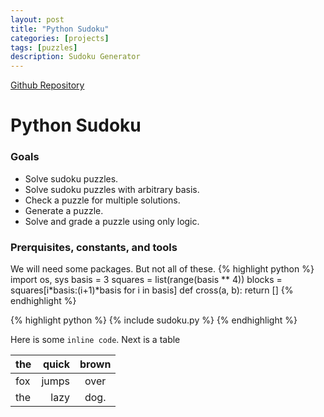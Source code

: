 ```yaml
---
layout: post
title: "Python Sudoku"
categories: [projects]
tags: [puzzles]
description: Sudoku Generator
---
```


[Github Repository](https://aylvisaker.github.io/python-sudoku)

# Python Sudoku
### Goals
* Solve sudoku puzzles.
* Solve sudoku puzzles with arbitrary basis.
* Check a puzzle for multiple solutions.
* Generate a puzzle.
* Solve and grade a puzzle using only logic.

### Prerquisites, constants, and tools
We will need some packages. But not all of these.
{% highlight python %}
import os, sys
basis = 3
squares = list(range(basis ** 4))
blocks = squares[i*basis:(i+1)*basis for i in basis]
def cross(a, b):
    return []
{% endhighlight %}

{% highlight python %}
{% include sudoku.py %}
{% endhighlight %}

Here is some `inline code`. Next is a table

|the     |quick   |brown  |
| :----- | -----: | :---: |
|fox     |jumps   |over   |
|the     |lazy    |dog.   |
